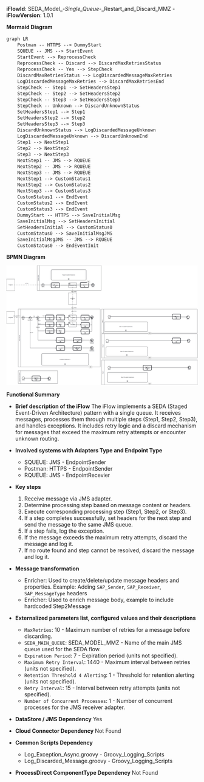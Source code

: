 **iFlowId**: SEDA_Model_-_Single_Queue_-_Restart_and_Discard_MMZ - **iFlowVersion**: 1.0.1

**Mermaid Diagram**
```mermaid
graph LR
    Postman -- HTTPS --> DummyStart
    SQUEUE -- JMS --> StartEvent
    StartEvent --> ReprocessCheck
    ReprocessCheck -- Discard --> DiscardMaxRetriesStatus
    ReprocessCheck -- Yes --> StepCheck
    DiscardMaxRetriesStatus --> LogDiscardedMessageMaxRetries
    LogDiscardedMessageMaxRetries --> DiscardMaxRetriesEnd
    StepCheck -- Step1 --> SetHeadersStep1
    StepCheck -- Step2 --> SetHeadersStep2
    StepCheck -- Step3 --> SetHeadersStep3
    StepCheck -- Unknown --> DiscardUnknownStatus
    SetHeadersStep1 --> Step1
    SetHeadersStep2 --> Step2
    SetHeadersStep3 --> Step3
    DiscardUnknownStatus --> LogDiscardedMessageUnknown
    LogDiscardedMessageUnknown --> DiscardUnknownEnd
    Step1 --> NextStep1
    Step2 --> NextStep2
    Step3 --> NextStep3
    NextStep1 -- JMS --> RQUEUE
    NextStep2 -- JMS --> RQUEUE
    NextStep3 -- JMS --> RQUEUE
    NextStep1 --> CustomStatus1
    NextStep2 --> CustomStatus2
    NextStep3 --> CustomStatus3
    CustomStatus1 --> EndEvent
    CustomStatus2 --> EndEvent
    CustomStatus3 --> EndEvent
    DummyStart -- HTTPS --> SaveInitialMsg
    SaveInitialMsg --> SetHeadersInitial
    SetHeadersInitial --> CustomStatus0
    CustomStatus0 --> SaveInitialMsgJMS
    SaveInitialMsgJMS -- JMS --> RQUEUE
    CustomStatus0 --> EndEventInit
```
**BPMN Diagram**

![BPMN Diagram](./SEDA_Model_-_Single_Queue_-_Restart_and_Discard_MMZ-1.0.1.png "BPMN Diagram")

**Functional Summary**
- **Brief description of the iFlow**
The iFlow implements a SEDA (Staged Event-Driven Architecture) pattern with a single queue. It receives messages, processes them through multiple steps (Step1, Step2, Step3), and handles exceptions. It includes retry logic and a discard mechanism for messages that exceed the maximum retry attempts or encounter unknown routing.

- **Involved systems with Adapters Type and Endpoint Type**
    - SQUEUE: JMS - EndpointSender
    - Postman: HTTPS - EndpointSender
    - RQUEUE: JMS - EndpointRecevier

- **Key steps**
    1. Receive message via JMS adapter.
    2. Determine processing step based on message content or headers.
    3. Execute corresponding processing step (Step1, Step2, or Step3).
    4. If a step completes successfully, set headers for the next step and send the message to the same JMS queue.
    5. If a step fails, log the exception.
    6. If the message exceeds the maximum retry attempts, discard the message and log it.
    7. If no route found and step cannot be resolved, discard the message and log it.

- **Message transformation**
    - Enricher: Used to create/delete/update message headers and properties. Example: Adding `SAP_Sender`, `SAP_Receiver`, `SAP_MessageType` headers
    - Enricher: Used to enrich message body, example to include hardcoded Step2Message

- **Externalized parameters list, configured values and their descriptions**
    - `MaxRetries`: 10 - Maximum number of retries for a message before discarding.
    - `SEDA_MAIN_QUEUE`: SEDA_MODEL_MMZ - Name of the main JMS queue used for the SEDA flow.
    - `Expiration Period`: 7 - Expiration period (units not specified).
    - `Maximum Retry Interval`: 1440 - Maximum interval between retries (units not specified).
    - `Retention Threshold 4 Alerting`: 1 - Threshold for retention alerting (units not specified).
    - `Retry Interval`: 15 - Interval between retry attempts (units not specified).
    - `Number of Concurrent Processes`: 1 - Number of concurrent processes for the JMS receiver adapter.

- **DataStore / JMS Dependency**
Yes

- **Cloud Connector Dependency**
Not Found

- **Common Scripts Dependency**
    - Log_Exception_Async.groovy - Groovy_Logging_Scripts
    - Log_Discarded_Message.groovy - Groovy_Logging_Scripts

- **ProcessDirect ComponentType Dependency**
Not Found